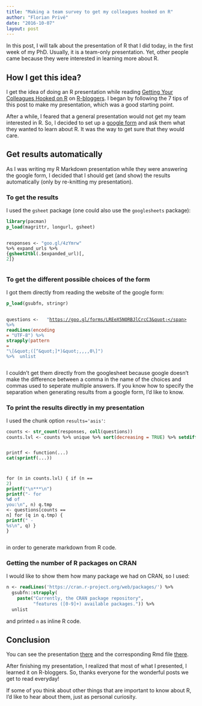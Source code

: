 ```yaml
---
title: "Making a team survey to get my colleagues hooked on R"
author: "Florian Privé"
date: "2016-10-07"
layout: post
---
```




<section class="main-content">
<p>In this post, I will talk about the presentation of R that I did today, in the first week of my PhD. Usually, it is a team-only presentation. Yet, other people came because they were interested in learning more about R.</p>
<div id="how-i-get-this-idea" class="section level2">
<h2>How I get this idea?</h2>
<p>I get the idea of doing an R presentation while reading <a href="https://www.r-bloggers.com/getting-your-colleagues-hooked-on-r/">Getting Your Colleagues Hooked on R</a> on <a href="https://www.r-bloggers.com/">R-bloggers</a>. I began by following the 7 tips of this post to make my presentation, which was a good starting point.</p>
<p>After a while, I feared that a general presentation would not get my team interested in R. So, I decided to set up a <a href="https://goo.gl/forms/LREeX5NORBJlCrcC3">google form</a> and ask them what they wanted to learn about R. It was the way to get sure that they would care.</p>
</div>
<div id="get-results-automatically" class="section level2">
<h2>Get results automatically</h2>
<p>As I was writing my R Markdown presentation while they were answering the google form, I decided that I should get (and show) the results automatically (only by re-knitting my presentation).</p>
<div id="to-get-the-results" class="section level3">
<h3>To get the results</h3>
<p>I used the <code>gsheet</code> package (one could also use the <code>googlesheets</code> package):</p>
<div class="sourceCode"><pre class="sourceCode r"><code class="sourceCode r"><span class="kw">library</span>(pacman)
<span class="kw">p_load</span>(magrittr, longurl, gsheet)

responses &lt;-<span class="st"> &quot;goo.gl/4zYmrw&quot;</span> %&gt;%<span class="st"> </span>expand_urls %&gt;%<span class="st"> </span>{<span class="kw">gsheet2tbl</span>(.$expanded_url)[, <span class="dv">2</span>]}</code></pre></div>
</div>
<div id="to-get-the-different-possible-choices-of-the-form" class="section level3">
<h3>To get the different possible choices of the form</h3>
<p>I got them directly from reading the website of the google form:</p>
<div class="sourceCode"><pre class="sourceCode r"><code class="sourceCode r"><span class="kw">p_load</span>(gsubfn, stringr)

questions &lt;-<span class="st"> </span>
<span class="st">  &quot;https://goo.gl/forms/LREeX5NORBJlCrcC3&quot;</span> %&gt;%
<span class="st">  </span><span class="kw">readLines</span>(<span class="dt">encoding =</span> <span class="st">&quot;UTF-8&quot;</span>) %&gt;%
<span class="st">  </span><span class="kw">strapply</span>(<span class="dt">pattern =</span> <span class="st">&quot;</span><span class="ch">\\</span><span class="st">[</span><span class="ch">\&quot;</span><span class="st">([^</span><span class="ch">\&quot;</span><span class="st">]*)</span><span class="ch">\&quot;</span><span class="st">,,,,0</span><span class="ch">\\</span><span class="st">]&quot;</span>) %&gt;%
<span class="st">  </span>unlist</code></pre></div>
<p>I couldn’t get them directly from the googlesheet because google doesn’t make the difference between a comma in the name of the choices and commas used to seperate multiple answers. If you know how to specify the separation when generating results from a google form, I’d like to know.</p>
</div>
<div id="to-print-the-results-directly-in-my-presentation" class="section level3">
<h3>To print the results directly in my presentation</h3>
<p>I used the chunk option <code>results='asis'</code>:</p>
<div class="sourceCode"><pre class="sourceCode r"><code class="sourceCode r">counts &lt;-<span class="st"> </span><span class="kw">str_count</span>(responses, <span class="kw">coll</span>(questions))
counts.lvl &lt;-<span class="st"> </span>counts %&gt;%<span class="st"> </span>unique %&gt;%<span class="st"> </span><span class="kw">sort</span>(<span class="dt">decreasing =</span> <span class="ot">TRUE</span>) %&gt;%<span class="st"> </span><span class="kw">setdiff</span>(<span class="dv">0</span>)

printf &lt;-<span class="st"> </span>function(...) <span class="kw">cat</span>(<span class="kw">sprintf</span>(...))

for (n in counts.lvl) {
  if (n ==<span class="st"> </span><span class="dv">2</span>) <span class="kw">printf</span>(<span class="st">&quot;</span><span class="ch">\n</span><span class="st">***</span><span class="ch">\n</span><span class="st">&quot;</span>)
  <span class="kw">printf</span>(<span class="st">&quot;- for **%d** of you:</span><span class="ch">\n</span><span class="st">&quot;</span>, n)
  q.tmp &lt;-<span class="st"> </span>questions[counts ==<span class="st"> </span>n]
  for (q in q.tmp) {
    <span class="kw">printf</span>(<span class="st">&quot;    - %s</span><span class="ch">\n</span><span class="st">&quot;</span>, q)
  }
}</code></pre></div>
<p>in order to generate markdown from R code.</p>
</div>
<div id="getting-the-number-of-r-packages-on-cran" class="section level3">
<h3>Getting the number of R packages on CRAN</h3>
<p>I would like to show them how many package we had on CRAN, so I used:</p>
<div class="sourceCode"><pre class="sourceCode r"><code class="sourceCode r">n &lt;-<span class="st"> </span><span class="kw">readLines</span>(<span class="st">&#39;https://cran.r-project.org/web/packages/&#39;</span>) %&gt;%
<span class="st">  </span>gsubfn::<span class="kw">strapply</span>(
    <span class="kw">paste</span>(<span class="st">&quot;Currently, the CRAN package repository&quot;</span>,
          <span class="st">&quot;features ([0-9]+) available packages.&quot;</span>)) %&gt;%
<span class="st">  </span>unlist</code></pre></div>
<p>and printed <code>n</code> as inline R code.</p>
</div>
</div>
<div id="conclusion" class="section level2">
<h2>Conclusion</h2>
<p>You can see the presentation <a href="privefl.github.io/R-presentation/pResentation.html">there</a> and the corresponding Rmd file <a href="privefl.github.io/R-presentation/pResentation.Rmd">there</a>.</p>
<p>After finishing my presentation, I realized that most of what I presented, I learned it on R-bloggers. So, thanks everyone for the wonderful posts we get to read everyday!</p>
<p>If some of you think about other things that are important to know about R, I’d like to hear about them, just as personal curiosity.</p>
</div>
</section>
